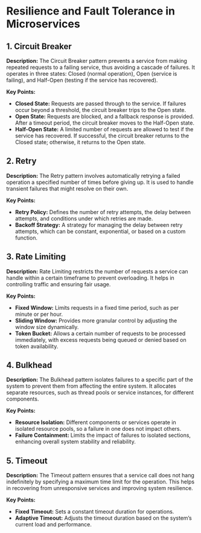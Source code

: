 # Resilience and Fault Tolerance in Microservices

## 1. Circuit Breaker

**Description:**
The Circuit Breaker pattern prevents a service from making repeated requests to a failing service, thus avoiding a cascade of failures. It operates in three states: Closed (normal operation), Open (service is failing), and Half-Open (testing if the service has recovered).

**Key Points:**
- **Closed State:** Requests are passed through to the service. If failures occur beyond a threshold, the circuit breaker trips to the Open state.
- **Open State:** Requests are blocked, and a fallback response is provided. After a timeout period, the circuit breaker moves to the Half-Open state.
- **Half-Open State:** A limited number of requests are allowed to test if the service has recovered. If successful, the circuit breaker returns to the Closed state; otherwise, it returns to the Open state.

## 2. Retry

**Description:**
The Retry pattern involves automatically retrying a failed operation a specified number of times before giving up. It is used to handle transient failures that might resolve on their own.

**Key Points:**
- **Retry Policy:** Defines the number of retry attempts, the delay between attempts, and conditions under which retries are made.
- **Backoff Strategy:** A strategy for managing the delay between retry attempts, which can be constant, exponential, or based on a custom function.

## 3. Rate Limiting

**Description:**
Rate Limiting restricts the number of requests a service can handle within a certain timeframe to prevent overloading. It helps in controlling traffic and ensuring fair usage.

**Key Points:**
- **Fixed Window:** Limits requests in a fixed time period, such as per minute or per hour.
- **Sliding Window:** Provides more granular control by adjusting the window size dynamically.
- **Token Bucket:** Allows a certain number of requests to be processed immediately, with excess requests being queued or denied based on token availability.

## 4. Bulkhead

**Description:**
The Bulkhead pattern isolates failures to a specific part of the system to prevent them from affecting the entire system. It allocates separate resources, such as thread pools or service instances, for different components.

**Key Points:**
- **Resource Isolation:** Different components or services operate in isolated resource pools, so a failure in one does not impact others.
- **Failure Containment:** Limits the impact of failures to isolated sections, enhancing overall system stability and reliability.

## 5. Timeout

**Description:**
The Timeout pattern ensures that a service call does not hang indefinitely by specifying a maximum time limit for the operation. This helps in recovering from unresponsive services and improving system resilience.

**Key Points:**
- **Fixed Timeout:** Sets a constant timeout duration for operations.
- **Adaptive Timeout:** Adjusts the timeout duration based on the system’s current load and performance.
